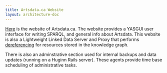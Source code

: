 ```yaml
---
title: Artsdata.ca Website
layout: architecture-doc
---
```


[Here](http://artsdata.ca) is the website of Artsdata.ca.  The website provides a YASGUI user interface for writing SPARQL, and general info about Artsdata. This website is also a Lightweight Linked Data Server and Proxy that performs [dereferencing](https://en.wikipedia.org/wiki/Linked_data) for resources stored in the knowledge graph.

There is also an adminstrative section used for internal backups and data updates (running on a Huginn Rails server). These agents provide time base scheduling of administrative tasks.
